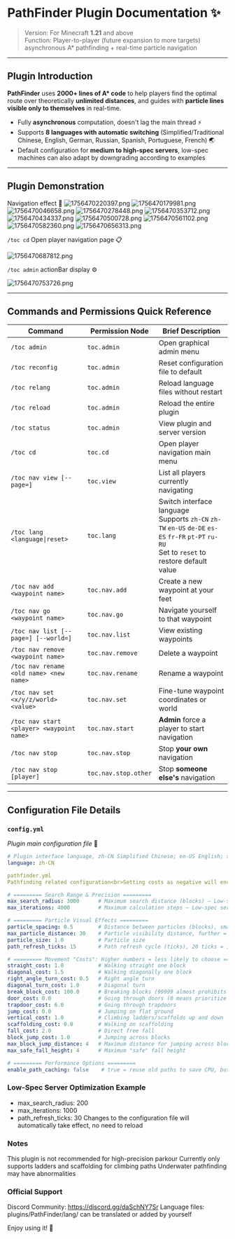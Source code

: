 # PathFinder Plugin Documentation ✨  

> Version: For Minecraft **1.21** and above   
> Function: Player-to-player (future expansion to more targets) asynchronous A* pathfinding + real-time particle navigation   

---

## **Plugin Introduction**  
**PathFinder** uses **2000+ lines of A\* code** to help players find the optimal route over theoretically **unlimited distances**, and guides with **particle lines visible only to themselves** in real-time.  
- Fully **asynchronous** computation, doesn't lag the main thread ⚡  
- Supports **8 languages with automatic switching** (Simplified/Traditional Chinese, English, German, Russian, Spanish, Portuguese, French) 🌏  
- Default configuration for **medium to high-spec servers**, low-spec machines can also adapt by downgrading according to examples 

---

## **Plugin Demonstration** 
Navigation effect 🎥
![1756470220397.png](https://free.picui.cn/free/2025/08/29/68b19dcf4573e.png)
![1756470179981.png](https://free.picui.cn/free/2025/08/29/68b19dd0beeb5.png)
![1756470046658.png](https://free.picui.cn/free/2025/08/29/68b19dd0703bf.png)
![1756470278448.png](https://free.picui.cn/free/2025/08/29/68b19dd19ee3c.png)
![1756470353712.png](https://free.picui.cn/free/2025/08/29/68b19dd2d5f75.png)
![1756470434337.png](https://free.picui.cn/free/2025/08/29/68b19dd62a476.png)
![1756470500728.png](https://free.picui.cn/free/2025/08/29/68b19dd91589d.png)
![1756470561102.png](https://free.picui.cn/free/2025/08/29/68b19dda29a0c.png)
![1756470582360.png](https://free.picui.cn/free/2025/08/29/68b19ddb243f3.png)
![1756470656313.png](https://free.picui.cn/free/2025/08/29/68b19ddb872a3.png)

`/toc cd` Open player navigation page 📋

![1756470687812.png](https://free.picui.cn/free/2025/08/29/68b19ddba00d2.png)

`/toc admin` actionBar display ⚙️

![1756470753726.png](https://free.picui.cn/free/2025/08/29/68b19dde37604.png)


---

## **Commands and Permissions Quick Reference**  

| Command | Permission Node | Brief Description |
|---|---|---|
| `/toc admin` | `toc.admin` | Open graphical admin menu |
| `/toc reconfig` | `toc.admin` | Reset configuration file to default |
| `/toc relang` | `toc.admin` | Reload language files without restart |
| `/toc reload` | `toc.admin` | Reload the entire plugin |
| `/toc status` | `toc.admin` | View plugin and server version |
| `/toc cd` | `toc.cd` | Open player navigation main menu |
| `/toc nav view [--page=]` | `toc.view` | List all players currently navigating |
| `/toc lang <language\|reset>` | `toc.lang` | Switch interface language<br>Supports `zh-CN` `zh-TW` `en-US` `de-DE` `es-ES` `fr-FR` `pt-PT` `ru-RU`<br>Set to `reset` to restore default value |
| `/toc nav add <waypoint name>` | `toc.nav.add` | Create a new waypoint at your feet |
| `/toc nav go <waypoint name>` | `toc.nav.go` | Navigate yourself to that waypoint |
| `/toc nav list [--page=] [--world=]` | `toc.nav.list` | View existing waypoints |
| `/toc nav remove <waypoint name>` | `toc.nav.remove` | Delete a waypoint |
| `/toc nav rename <old name> <new name>` | `toc.nav.rename` | Rename a waypoint |
| `/toc nav set <x/y/z/world> <value>` | `toc.nav.set` | Fine-tune waypoint coordinates or world |
| `/toc nav start <player> <waypoint name>` | `toc.nav.start` | **Admin** force a player to start navigation |
| `/toc nav stop` | `toc.nav.stop` | Stop **your own** navigation |
| `/toc nav stop [player]` | `toc.nav.stop.other` | Stop **someone else's** navigation |

---

## **Configuration File Details**

###  `config.yml`
*Plugin main configuration file* 📝
```yaml
# Plugin interface language, zh-CN Simplified Chinese; en-US English; see lang folder for others
language: zh-CN

pathfinder.yml
Pathfinding related configuration<br>Setting costs as negative will encourage the algorithm to choose certain behaviors, but if you really want to encourage certain behaviors<br>a better approach is to lower the positive costs of these behaviors rather than using negative costs ⚠️

# ========= Search Range & Precision =========
max_search_radius: 3000      # Maximum search distance (blocks) — Low-spec servers change to 100~500
max_iterations: 4000         # Maximum calculation steps — Low-spec servers change to 1000~2000

# ========= Particle Visual Effects =========
particle_spacing: 0.5        # Distance between particles (blocks), smaller = denser
max_particle_distance: 30    # Particle visibility distance, further = more bandwidth usage
particle_size: 1.0           # Particle size
path_refresh_ticks: 15       # Path refresh cycle (ticks), 20 ticks = 1 second

# ========= Movement "Costs": Higher numbers = less likely to choose =========
straight_cost: 1.0           # Walking straight one block 
diagonal_cost: 1.5           # Walking diagonally one block 
right_angle_turn_cost: 0.5   # Right angle turn 
diagonal_turn_cost: 1.0      # Diagonal turn 
break_block_cost: 100.0      # Breaking blocks (99999 almost prohibits it, 0 allows freely) 
door_cost: 0.0               # Going through doors (0 means prioritize using doors)
trapdoor_cost: 6.0           # Going through trapdoors
jump_cost: 0.0               # Jumping on flat ground
vertical_cost: 1.0           # Climbing ladders/scaffolds up and down
scaffolding_cost: 0.0        # Walking on scaffolding 
fall_cost: 2.0               # Direct free fall
block_jump_cost: 1.0         # Jumping across blocks
max_block_jump_distance: 4   # Maximum distance for jumping across blocks
max_safe_fall_height: 4      # Maximum "safe" fall height 

# ========= Performance Options =========
enable_path_caching: false    # true = reuse old paths to save CPU, but may be slightly slower to respond
```

### Low-Spec Server Optimization Example
- max_search_radius: 200
- max_iterations: 1000
- path_refresh_ticks: 30
Changes to the configuration file will automatically take effect, no need to reload

### Notes
This plugin is not recommended for high-precision parkour
Currently only supports ladders and scaffolding for climbing paths
Underwater pathfinding may have abnormalities
### Official Support
Discord Community: https://discord.gg/daSchNY7Sr
Language files: plugins/PathFinder/lang/ can be translated or added by yourself

Enjoy using it! 🎉
